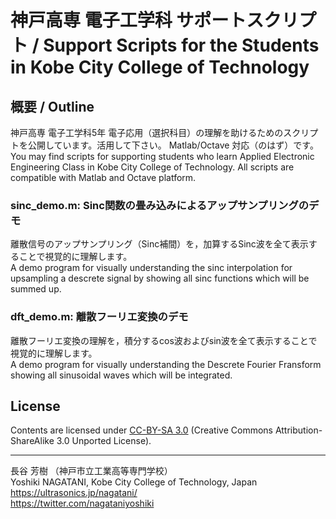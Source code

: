 # 神戸高専 電子工学科 サポートスクリプト / Support Scripts for the Students in Kobe City College of Technology


## 概要 / Outline

神戸高専 電子工学科5年 電子応用（選択科目）の理解を助けるためのスクリプトを公開しています。活用して下さい。
Matlab/Octave 対応（のはず）です。  
You may find scripts for supporting students who learn Applied Electronic Engineering Class in Kobe City College of Technology. All scripts are compatible with Matlab and Octave platform.

### sinc_demo.m: Sinc関数の畳み込みによるアップサンプリングのデモ
離散信号のアップサンプリング（Sinc補間）を，加算するSinc波を全て表示することで視覚的に理解します。  
A demo program for visually understanding the sinc interpolation for upsampling a descrete signal by showing all sinc functions which will be summed up.

### dft_demo.m: 離散フーリエ変換のデモ
離散フーリエ変換の理解を，積分するcos波およびsin波を全て表示することで視覚的に理解します。  
A demo program for visually understanding the Descrete Fourier Fransform showing all sinusoidal waves which will be integrated.


## License

Contents are licensed under [CC-BY-SA 3.0](http://creativecommons.org/licenses/by-sa/3.0/) (Creative Commons Attribution-ShareAlike 3.0 Unported License).  


***


長谷 芳樹 （神戸市立工業高等専門学校）  
Yoshiki NAGATANI, Kobe City College of Technology, Japan  
 https://ultrasonics.jp/nagatani/  
 https://twitter.com/nagataniyoshiki
